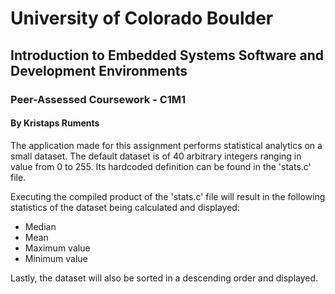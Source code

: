 # University of Colorado Boulder
## Introduction to Embedded Systems Software and Development Environments

### Peer-Assessed Coursework - C1M1
#### By Kristaps Ruments

The application made for this assignment performs statistical analytics on a small dataset.
The default dataset is of 40 arbitrary integers ranging in value from 0 to 255. Its hardcoded definition can be found in the 'stats.c' file.

Executing the compiled product of the 'stats.c' file will result in the following statistics of the dataset being calculated and displayed:
 - Median
 - Mean
 - Maximum value
 - Minimum value


Lastly, the dataset will also be sorted in a descending order and displayed.

